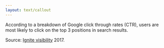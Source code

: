 ```yaml
---
layout: text/callout
---
```

According to a breakdown of Google click through rates (CTR), users are most likely to click on the top 3 positions in search results.

Source: [Ignite visibility](https://ignitevisibility.com/ctr-google-2017/) 2017.

